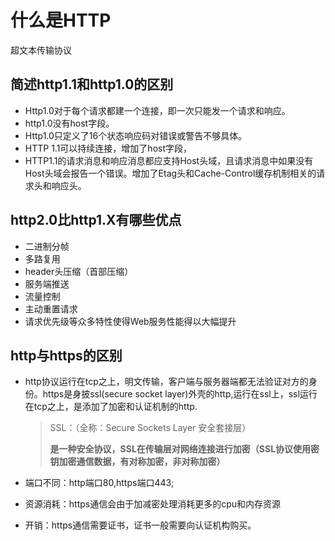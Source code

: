 # 什么是HTTP

超文本传输协议

## 简述http1.1和http1.0的区别

- Http1.0对于每个请求都建一个连接，即一次只能发一个请求和响应。
- http1.0没有host字段。 
- Http1.0只定义了16个状态响应码对错误或警告不够具体。
- HTTP 1.1可以持续连接，增加了host字段，
- HTTP1.1的请求消息和响应消息都应支持Host头域，且请求消息中如果没有Host头域会报告一个错误。增加了Etag头和Cache-Control缓存机制相关的请求头和响应头。  

## http2.0比http1.X有哪些优点

- 二进制分帧
- 多路复用
- header头压缩（首部压缩）
- 服务端推送
- 流量控制
- 主动重置请求
- 请求优先级等众多特性使得Web服务性能得以大幅提升

## http与https的区别

- http协议运行在tcp之上，明文传输，客户端与服务器端都无法验证对方的身份。https是身披ssl(secure socket layer)外壳的http,运行在ssl上，ssl运行在tcp之上，是添加了加密和认证机制的http.
  
  > SSL：（全称：Secure Sockets Layer 安全套接层）
  > 
  > **是一种安全协议，SSL在传输层对网络连接进行加密（SSL协议使用密钥加密通信数据，有对称加密，非对称加密）**

- 端口不同：http端口80,https端口443;

- 资源消耗：https通信会由于加减密处理消耗更多的cpu和内存资源

- 开销：https通信需要证书，证书一般需要向认证机构购买。
